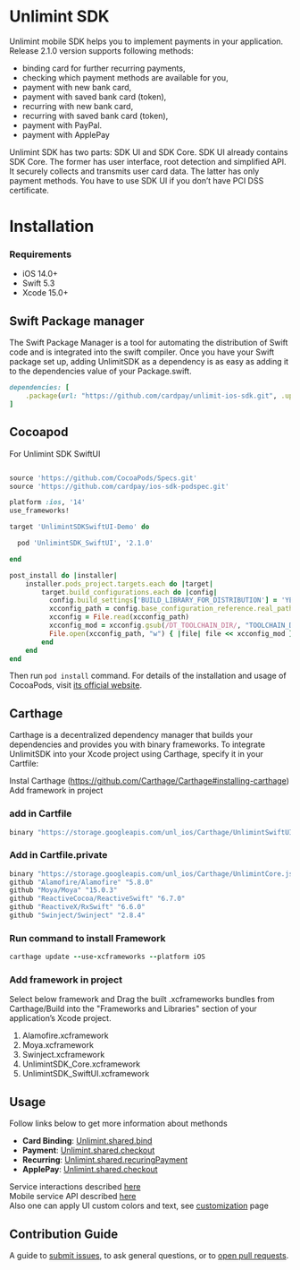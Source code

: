 Unlimint SDK
========

Unlimint mobile SDK helps you to implement payments in your application. Release 2.1.0 version supports following methods:
- binding card for further recurring payments,
- checking which payment methods are available for you,
- payment with new bank card,
- payment with saved bank card (token),
- recurring with new bank card,
- recurring with saved bank card (token),
- payment with PayPal.
- payment with ApplePay

Unlimint SDK has two parts: SDK UI and SDK Core.
SDK UI already contains SDK Core. The former has user interface, root detection and simplified API. It securely collects and transmits user card data. The latter has only payment methods. You have to use SDK UI if you don’t have PCI DSS certificate.


# Installation 

### Requirements

- iOS 14.0+
- Swift 5.3
- Xcode 15.0+

## Swift Package manager

The Swift Package Manager is a tool for automating the distribution of Swift code and is integrated into the swift compiler.
Once you have your Swift package set up, adding UnlimitSDK as a dependency is as easy as adding it to the dependencies value of your Package.swift.

```ruby
dependencies: [
    .package(url: "https://github.com/cardpay/unlimit-ios-sdk.git", .upToNextMajor(from: "2.1.0"))
]
```

## Cocoapod 

For Unlimint SDK SwiftUI
```ruby

source 'https://github.com/CocoaPods/Specs.git'
source 'https://github.com/cardpay/ios-sdk-podspec.git'

platform :ios, '14'
use_frameworks!

target 'UnlimintSDKSwiftUI-Demo' do

  pod 'UnlimintSDK_SwiftUI', '2.1.0'

end

post_install do |installer|
    installer.pods_project.targets.each do |target|
        target.build_configurations.each do |config|
          config.build_settings['BUILD_LIBRARY_FOR_DISTRIBUTION'] = 'YES'
          xcconfig_path = config.base_configuration_reference.real_path
          xcconfig = File.read(xcconfig_path)
          xcconfig_mod = xcconfig.gsub(/DT_TOOLCHAIN_DIR/, "TOOLCHAIN_DIR")
          File.open(xcconfig_path, "w") { |file| file << xcconfig_mod }
        end
    end
end

```

Then run `pod install` command. For details of the installation and usage of CocoaPods, visit [its official website](https://cocoapods.org).

## Carthage 

Carthage is a decentralized dependency manager that builds your dependencies and provides you with binary frameworks. To integrate UnlimitSDK into your Xcode project using Carthage, specify it in your Cartfile:

Instal Carthage (https://github.com/Carthage/Carthage#installing-carthage)
Add framework in project

### add in Cartfile 

```ruby
binary "https://storage.googleapis.com/unl_ios/Carthage/UnlimintSwiftUI.json"
```

### Add in Cartfile.private

```ruby
binary "https://storage.googleapis.com/unl_ios/Carthage/UnlimintCore.json"
github "Alamofire/Alamofire" "5.8.0"
github "Moya/Moya" "15.0.3"
github "ReactiveCocoa/ReactiveSwift" "6.7.0"
github "ReactiveX/RxSwift" "6.6.0"
github "Swinject/Swinject" "2.8.4"

```

### Run command to install Framework 
```ruby 
carthage update --use-xcframeworks --platform iOS 
```

### Add framework in project 

Select below framework and Drag the built .xcframeworks bundles from Carthage/Build into the "Frameworks and Libraries" section of your application’s Xcode project.

1. Alamofire.xcframework
2. Moya.xcframework
3. Swinject.xcframework
4. UnlimintSDK_Core.xcframework
5. UnlimintSDK_SwiftUI.xcframework


## Usage 

Follow links below to get more information about methonds

- **Card Binding**: [Unlimint.shared.bind](https://github.com/cardpay/unlimit-ios-sdk/blob/master/Documents/BindCard.md)
- **Payment**: [Unlimint.shared.checkout](https://github.com/cardpay/unlimit-ios-sdk/blob/master/Documents/Payment.md)
- **Recurring**: [Unlimint.shared.recuringPayment](https://github.com/cardpay/unlimit-ios-sdk/blob/master/Documents/Recurring.md)
- **ApplePay**: [Unlimint.shared.checkout](https://github.com/cardpay/unlimit-ios-sdk/blob/master/Documents/ApplePay.md)


Service interactions described [here](https://github.com/cardpay/unlimit-ios-sdk/blob/master/Documents/Interactions.md)<br>
Mobile service API described [here](https://github.com/cardpay/unlimit-ios-sdk/blob/master/Documents/MobileService.md)<br>
Also one can apply UI custom colors and text, see [customization](https://github.com/cardpay/unlimit-ios-sdk/blob/master/Documents/Customization.md) page<br>

## Contribution Guide

A guide to [submit issues](https://github.com/cardpay/unlimit-ios-sdk/issues), to ask general questions, or to [open pull requests](https://github.com/cardpay/unlimit-ios-sdk/pulls).


